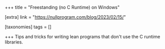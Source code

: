 +++
title = "Freestanding (no C Runtime) on Windows"

[extra]
link = "https://nullprogram.com/blog/2023/02/15/"

[taxonomies]
tags = []

+++
Tips and tricks for writing lean programs that don't use the C runtime libraries.
